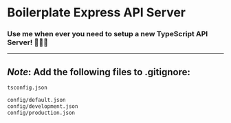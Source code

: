 # Boilerplate Express API Server

### Use me when ever you need to setup a new TypeScript API Server! 👨🏻‍💻

---

## ***Note***: Add the following files to .gitignore:
```bash
tsconfig.json
```
```bash
config/default.json
config/development.json
config/production.json
```